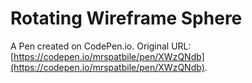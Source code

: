 # Rotating Wireframe Sphere

A Pen created on CodePen.io. Original URL: [https://codepen.io/mrspatbile/pen/XWzQNdb](https://codepen.io/mrspatbile/pen/XWzQNdb).



